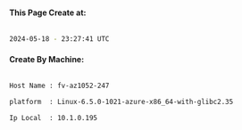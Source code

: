 
   
#### This Page Create at:

```bash

2024-05-18 - 23:27:41 UTC

```

#### Create By Machine:

```bash

Host Name : fv-az1052-247

platform  : Linux-6.5.0-1021-azure-x86_64-with-glibc2.35

Ip Local  : 10.1.0.195

```

